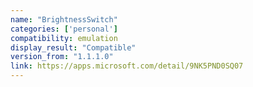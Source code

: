 ```yaml
---
name: "BrightnessSwitch"
categories: ['personal']
compatibility: emulation
display_result: "Compatible"
version_from: "1.1.1.0"
link: https://apps.microsoft.com/detail/9NK5PND0SQ07
---
```

